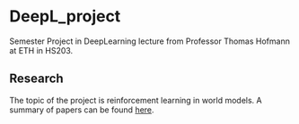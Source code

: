 # DeepL_project

Semester Project in DeepLearning lecture from Professor Thomas Hofmann at ETH in HS203.

## Research

The topic of the project is reinforcement learning in world models.
A summary of papers can be found [here](https://docs.google.com/spreadsheets/d/1YHUoEMj1nzGC22rxwEEqS6g8bYOKGFEPrvjIjBxZI9E/edit#gid=0).

